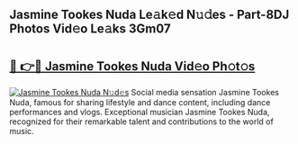 ## Jasmine Tookes Nuda Le𝚊k𝚎d N𝚞𝚍es - Part-8DJ Photos Vid𝚎o Le𝚊ks 3Gm07

# <h2><a href="http://fbf0nhd.evod.top/?m=Jasmine+Tookes+Nuda">🔗 👉🔴 Jasmine Tookes Nuda Vid𝚎o Ph𝚘t𝚘s</a></h2>

[![Jasmine Tookes Nuda N𝚞d𝚎s](https://i.imgur.com/8V9OHl7.gif)](http://fbf0nhd.evod.top/?m=Jasmine+Tookes+Nuda)
Social media sensation Jasmine Tookes Nuda, famous for sharing lifestyle and dance content, including dance performances and vlogs. Exceptional musician Jasmine Tookes Nuda, recognized for their remarkable talent and contributions to the world of music. 
